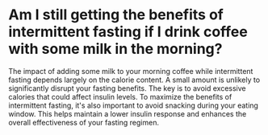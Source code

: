 # Am I still getting the benefits of intermittent fasting if I drink coffee with some milk in the morning?

The impact of adding some milk to your morning coffee while intermittent fasting depends largely on the calorie content. A small amount is unlikely to significantly disrupt your fasting benefits. The key is to avoid excessive calories that could affect insulin levels. To maximize the benefits of intermittent fasting, it's also important to avoid snacking during your eating window. This helps maintain a lower insulin response and enhances the overall effectiveness of your fasting regimen.